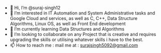 - 👋 Hi, I’m @suraj-singh12
- 👀 I’m interested in IT Automation and System Administrative tasks and Google Cloud and services, as well as C, C++, Data Structure Algorithms, Linux OS, as well as Front End development
- 🌱 I’m currently learning Data Structures and Algorithms
- 💞️ I’m looking to collaborate on any Project that is creative and requires upgrading the skills or utilising whatever skills i have to the best.
- 📫 How to reach me : mail me at : surajsingh5092@gmail.com

<!---
suraj-singh12/suraj-singh12 is a ✨ special ✨ repository because its `README.md` (this file) appears on your GitHub profile.
You can click the Preview link to take a look at your changes.
--->
